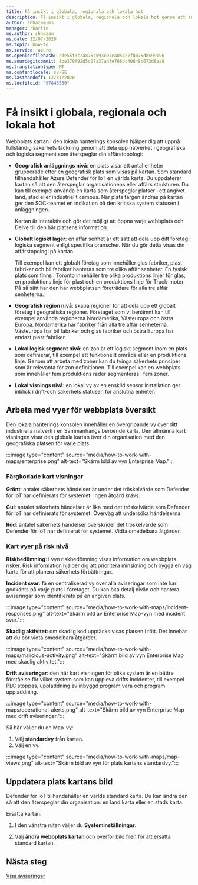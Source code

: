 ```yaml
---
title: Få insikt i globala, regionala och lokala hot
description: Få insikt i globala, regionala och lokala hot genom att använda webbplats kartan i den lokala hanterings konsolen.
author: shhazam-ms
manager: rkarlin
ms.author: shhazam
ms.date: 12/07/2020
ms.topic: how-to
ms.service: azure
ms.openlocfilehash: cde55f3c2a875c593c07ea05427f8075d8599196
ms.sourcegitcommit: 8be279f92d5c07a37adfe766dc40648c673d8aa8
ms.translationtype: MT
ms.contentlocale: sv-SE
ms.lasthandoff: 12/31/2020
ms.locfileid: "97843550"
---
```

# <a name="gain-insight-into-global-regional-and-local-threats"></a>Få insikt i globala, regionala och lokala hot

Webbplats kartan i den lokala hanterings konsolen hjälper dig att uppnå fullständig säkerhets täckning genom att dela upp nätverket i geografiska och logiska segment som återspeglar din affärstopologi:

- **Geografisk anläggnings nivå**: en plats visar ett antal enheter grupperade efter en geografisk plats som visas på kartan. Som standard tillhandahåller Azure Defender för IoT en världs karta. Du uppdaterar kartan så att den återspeglar organisationens eller affärs strukturen. Du kan till exempel använda en karta som återspeglar platser i ett angivet land, stad eller industriellt campus. När plats färgen ändras på kartan ger den SOC-teamet en indikation på den kritiska system statusen i anläggningen.

  Kartan är interaktiv och gör det möjligt att öppna varje webbplats och Delve till den här platsens information.

- **Globalt logiskt lager**: en affär senhet är ett sätt att dela upp ditt företag i logiska segment enligt specifika branscher. När du gör detta visas din affärstopologi på kartan.

  Till exempel kan ett globalt företag som innehåller glas fabriker, plast fabriker och bil fabriker hanteras som tre olika affär senheter. En fysisk plats som finns i Toronto innehåller tre olika produktions linjer för glas, en produktions linje för plast och en produktions linje för Truck-motor. På så sätt har den här webbplatsen företrädare för alla tre affär senheterna.

- **Geografisk region nivå**: skapa regioner för att dela upp ett globalt företag i geografiska regioner. Företaget som vi benämnt kan till exempel använda regionerna Nordamerika, Västeuropa och östra Europa. Nordamerika har fabriker från alla tre affär senheterna. Västeuropa har bil fabriker och glas fabriker och östra Europa har endast plast fabriker.

- **Lokal logisk segment nivå**: en zon är ett logiskt segment inom en plats som definierar, till exempel ett funktionellt område eller en produktions linje. Genom att arbeta med zoner kan du tvinga säkerhets principer som är relevanta för zon definitionen. Till exempel kan en webbplats som innehåller fem produktions rader segmenteras i fem zoner.

- **Lokal visnings nivå**: en lokal vy av en enskild sensor installation ger inblick i drift-och säkerhets statusen för anslutna enheter.

## <a name="work-with-site-map-views"></a>Arbeta med vyer för webbplats översikt

Den lokala hanterings konsolen innehåller en övergripande vy över ditt industriella nätverk i en Sammanhangs beroende karta. Den allmänna kart visningen visar den globala kartan över din organisation med den geografiska platsen för varje plats.

:::image type="content" source="media/how-to-work-with-maps/enterprise.png" alt-text="Skärm bild av vyn Enterprise Map.":::

### <a name="color-coded-map-views"></a>Färgkodade kart visningar

**Grönt**: antalet säkerhets händelser är under det tröskelvärde som Defender för IoT har definierats för systemet. Ingen åtgärd krävs.

**Gul**: antalet säkerhets händelser är lika med det tröskelvärde som Defender för IoT har definierats för systemet. Överväg att undersöka händelserna.  

**Röd**: antalet säkerhets händelser överskrider det tröskelvärde som Defender för IoT har definierat för systemet. Vidta omedelbara åtgärder.

### <a name="risk-level-map-views"></a>Kart vyer på risk nivå

**Riskbedömning**: i vyn riskbedömning visas information om webbplats risker. Risk information hjälper dig att prioritera minskning och bygga en väg karta för att planera säkerhets förbättringar.

**Incident svar**: få en centraliserad vy över alla aviseringar som inte har godkänts på varje plats i företaget. Du kan öka detalj nivån och hantera aviseringar som identifierats på en angiven plats.

:::image type="content" source="media/how-to-work-with-maps/incident-responses.png" alt-text="Skärm bild av Enterprise Map-vyn med incident svar.":::

**Skadlig aktivitet**: om skadlig kod upptäcks visas platsen i rött. Det innebär att du bör vidta omedelbara åtgärder.

:::image type="content" source="media/how-to-work-with-maps/malicious-activity.png" alt-text="Skärm bild av vyn Enterprise Map med skadlig aktivitet.":::

**Drift aviseringar**: den här kart visningen för olika system är en bättre förståelse för vilket system som kan uppleva drifts incidenter, till exempel PLC stoppas, uppladdning av inbyggd program vara och program uppladdning.

:::image type="content" source="media/how-to-work-with-maps/operational-alerts.png" alt-text="Skärm bild av vyn Enterprise Map med drift aviseringar.":::

Så här väljer du en Map-vy:

1. Välj **standardvy** från kartan.
2. Välj en vy.

:::image type="content" source="media/how-to-work-with-maps/map-views.png" alt-text="Skärm bild av vyn för plats kartans standardvy.":::

## <a name="update-the-site-map-image"></a>Uppdatera plats kartans bild

Defender for IoT tillhandahåller en världs standard karta. Du kan ändra den så att den återspeglar din organisation: en land karta eller en stads karta. 

Ersätta kartan:

1. I den vänstra rutan väljer du **Systeminställningar**.

2. Välj **ändra webbplats kartan** och överför bild filen för att ersätta standard kartan.

## <a name="next-step"></a>Nästa steg

[Visa aviseringar](how-to-view-alerts.md)
